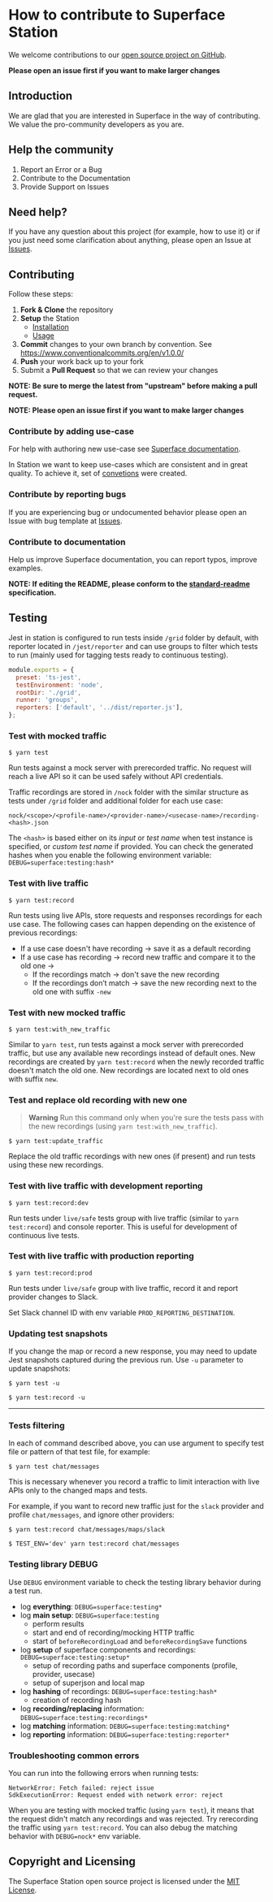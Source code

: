# How to contribute to Superface Station

We welcome contributions to our [open source project on GitHub](https://github.com/superfaceai/station).

**Please open an issue first if you want to make larger changes**

## Introduction

We are glad that you are interested in Superface in the way of contributing. We value the pro-community developers as you are.

## Help the community

1. Report an Error or a Bug
2. Contribute to the Documentation
3. Provide Support on Issues

## Need help?

If you have any question about this project (for example, how to use it) or if you just need some clarification about anything, please open an Issue at [Issues](https://github.com/superfaceai/station/issues).

## Contributing

Follow these steps:

1. **Fork & Clone** the repository
2. **Setup** the Station
   - [Installation](README.md#install)
   - [Usage](README.md#usage)
3. **Commit** changes to your own branch by convention. See https://www.conventionalcommits.org/en/v1.0.0/
4. **Push** your work back up to your fork
5. Submit a **Pull Request** so that we can review your changes

**NOTE: Be sure to merge the latest from "upstream" before making a pull request.**

**NOTE: Please open an issue first if you want to make larger changes**

### Contribute by adding use-case

For help with authoring new use-case see [Superface documentation](https://superface.ai/docs/guides/create-new-capability).

In Station we want to keep use-cases which are consistent and in great quality. To achieve it, set of [convetions](CONVENTIONS) were created.

### Contribute by reporting bugs

If you are experiencing bug or undocumented behavior please open an Issue with bug template at [Issues](https://github.com/superfaceai/station/issues).

### Contribute to documentation

Help us improve Superface documentation, you can report typos, improve examples.

**NOTE: If editing the README, please conform to the [standard-readme](https://github.com/RichardLitt/standard-readme) specification.**

## Testing

Jest in station is configured to run tests inside `/grid` folder by default, with reporter located in `/jest/reporter` and can use groups to filter which tests to run (mainly used for tagging tests ready to continuous testing).

```javascript
module.exports = {
  preset: 'ts-jest',
  testEnvironment: 'node',
  rootDir: './grid',
  runner: 'groups',
  reporters: ['default', '../dist/reporter.js'],
};
```

### Test with mocked traffic

```shell
$ yarn test
```

Run tests against a mock server with prerecorded traffic. No request will reach a live API so it can be used safely without API credentials.

Traffic recordings are stored in `/nock` folder with the similar structure as tests under `/grid` folder and additional folder for each use case:

```
nock/<scope>/<profile-name>/<provider-name>/<usecase-name>/recording-<hash>.json
```

The `<hash>` is based either on its _input_ or _test name_ when test instance is specified, or _custom test name_ if provided. You can check the generated hashes when you enable the following environment variable: `DEBUG=superface:testing:hash*`

### Test with live traffic

```shell
$ yarn test:record
```

Run tests using live APIs, store requests and responses recordings for each use case. The following cases can happen depending on the existence of previous recordings:

- If a use case doesn't have recording → save it as a default recording
- If a use case has recording → record new traffic and compare it to the old one →
  - If the recordings match → don't save the new recording
  - If the recordings don’t match → save the new recording next to the old one with suffix `-new`

### Test with new mocked traffic

```shell
$ yarn test:with_new_traffic
```

Similar to `yarn test`, run tests against a mock server with prerecorded traffic, but use any available new recordings instead of default ones. New recordings are created by `yarn test:record` when the newly recorded traffic doesn't match the old one. New recordings are located next to old ones with suffix `new`.

### Test and replace old recording with new one

> **Warning**
> Run this command only when you're sure the tests pass with the new recordings (using `yarn test:with_new_traffic`).

```shell
$ yarn test:update_traffic
```

Replace the old traffic recordings with new ones (if present) and run tests using these new recordings.

### Test with live traffic with development reporting

```shell
$ yarn test:record:dev
```

Run tests under `live/safe` tests group with live traffic (similar to `yarn test:record`) and console reporter. This is useful for development of continuous live tests.

### Test with live traffic with production reporting

```shell
$ yarn test:record:prod
```

Run tests under `live/safe` group with live traffic, record it and report provider changes to Slack.

Set Slack channel ID with env variable `PROD_REPORTING_DESTINATION`.

### Updating test snapshots

If you change the map or record a new response, you may need to update Jest snapshots captured during the previous run. Use `-u` parameter to update snapshots:

```shell
$ yarn test -u

$ yarn test:record -u
```

---

### Tests filtering

In each of command described above, you can use argument to specify test file or pattern of that test file, for example:

```shell
$ yarn test chat/messages
```

This is necessary whenever you record a traffic to limit interaction with live APIs only to the changed maps and tests.

For example, if you want to record new traffic just for the `slack` provider and profile `chat/messages`, and ignore other providers:

```shell
$ yarn test:record chat/messages/maps/slack

$ TEST_ENV='dev' yarn test:record chat/messages
```

### Testing library DEBUG

Use `DEBUG` environment variable to check the testing library behavior during a test run.

- log **everything**: `DEBUG=superface:testing*`
- log **main setup**: `DEBUG=superface:testing`
  - perform results
  - start and end of recording/mocking HTTP traffic
  - start of `beforeRecordingLoad` and `beforeRecordingSave` functions
- log **setup** of superface components and recordings: `DEBUG=superface:testing:setup*`
  - setup of recording paths and superface components (profile, provider, usecase)
  - setup of superjson and local map
- log **hashing** of recordings: `DEBUG=superface:testing:hash*`
  - creation of recording hash
- log **recording/replacing** information: `DEBUG=superface:testing:recordings*`
- log **matching** information: `DEBUG=superface:testing:matching*`
- log **reporting** information: `DEBUG=superface:testing:reporter*`

### Troubleshooting common errors

You can run into the following errors when running tests:

```
NetworkError: Fetch failed: reject issue
SdkExecutionError: Request ended with network error: reject
```

When you are testing with mocked traffic (using `yarn test`), it means that the request didn't match any recordings and was rejected. Try rerecording the traffic using `yarn test:record`. You can also debug the matching behavior with `DEBUG=nock*` env variable.

## Copyright and Licensing

The Superface Station open source project is licensed under the [MIT License](LICENSE).
